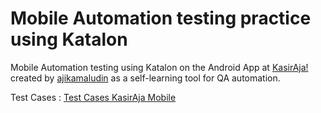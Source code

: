 # Mobile Automation testing practice using Katalon

Mobile Automation testing using Katalon on the Android App at [KasirAja!](https://play.google.com/store/apps/details?id=com.kasirajaandroid&hl=en&gl=US) created by [ajikamaludin](https://github.com/ajikamaludin/) as a self-learning tool for QA automation.

Test Cases : [Test Cases KasirAja Mobile](https://docs.google.com/spreadsheets/d/1f5yPrkBVMa_l4DsAMcV8TlkJgzLrcWmt/edit?usp=drive_link&ouid=115443319904666580506&rtpof=true&sd=true)



